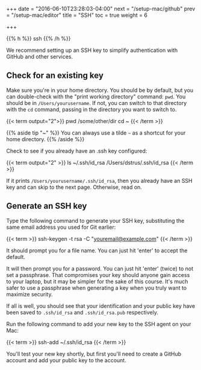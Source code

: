 +++
date = "2016-06-10T23:28:03-04:00"
next = "/setup-mac/github"
prev = "/setup-mac/editor"
title = "SSH"
toc = true
weight = 6

+++

{{% h %}}
<i class="fa fa-terminal"></i> ssh
{{% /h %}}

We recommend setting up an SSH key to simplify authentication with GitHub and other services.

## Check for an existing key

Make sure you're in your home directory. You should be by default, but you can double-check with the "print working directory" command: `pwd`. You should be in `/Users/yourusername`. If not, you can switch to that directory with the `cd` command, passing in the directory you want to switch to.

{{< term output="2">}}
pwd
/some/other/dir
cd ~
{{< /term >}}

{{% aside tip "~" %}}
You can always use a tilde `~` as a shortcut for your home directory.
{{% /aside %}}

Check to see if you already have an .ssh key configured:

{{< term output="2" >}}
ls ~/.ssh/id_rsa
/Users/dstrus/.ssh/id_rsa
{{< /term >}}

If it prints `/Users/yourusername/.ssh/id_rsa`, then you already have an SSH key and can skip to the next page. Otherwise, read on.

## Generate an SSH key

Type the following command to generate your SSH key, substituting the same email address you used for Git earlier:

{{< term >}}
ssh-keygen -t rsa -C "youremail@example.com"
{{< /term >}}

It should prompt you for a file name. You can just hit 'enter' to accept the default.

It will then prompt you for a password. You can just hit 'enter' (twice) to not set a passphrase. That compromises your key should anyone gain access to your laptop, but it may be simpler for the sake of this course. It's much safer to use a passphrase when generating a key when you truly want to maximize security.

If all is well, you should see that your identification and your public key have been saved to `.ssh/id_rsa` and `.ssh/id_rsa.pub` respectively.

Run the following command to add your new key to the SSH agent on your Mac:

{{< term >}}
ssh-add ~/.ssh/id_rsa
{{< /term >}}

You'll test your new key shortly, but first you'll need to create a GitHub account and add your public key to the account.
